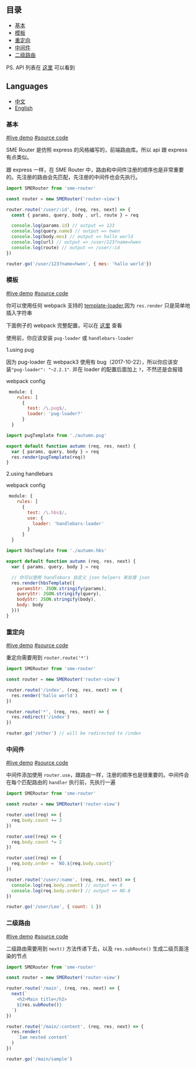 ## 目录

- [基本](#基本)
- [模板](#模板)
- [重定向](#重定向)
- [中间件](#中间件)
- [二级路由](#二级路由)

PS. API 列表在 [这里](https://github.com/SME-FE/sme-router/blob/master/docs/api.md) 可以看到

## Languages

- [中文](https://github.com/SME-FE/sme-router/blob/master/docs/document.zh.md)
- [English](https://github.com/SME-FE/sme-router/blob/master/docs/document.md)

### 基本

[#live demo]() [#source code]()

SME Router 是仿照 express 的风格编写的，前端路由库。所以 api 跟 express 有点类似。

跟 express 一样，在 SME Router 中，路由和中间件注册的顺序也是非常重要的。先注册的路由会先匹配，先注册的中间件也会先执行。

```js
import SMERouter from 'sme-router'

const router = new SMERouter('router-view')

router.route('/user/:id', (req, res, next) => {
  const { params, query, body , url, route } = req

  console.log(params.id) // output => 123
  console.log(query.name) // output => hwen
  console.log(body.mes) // output => hallo world
  console.log(url) // output => /user/123?name=hwen
  console.log(route) // output => /user/:id
})

router.go('/user/123?name=hwen', { mes: 'hallo world'})

```

### 模板

[#live demo]() [#source code]()

你可以使用任何 webpack 支持的 [template-loader](https://doc.webpack-china.org/loaders/#-templating-),因为 `res.render` 只是简单地插入字符串

下面例子的 webpack 完整配置，可以在 [这里](https://github.com/SME-FE/sme-router/blob/master/build/webpack.example.config.js) 查看

使用前，你应该安装 `pug-loader` 或 `handlebars-loader`

1.using pug

因为 pug-loader 在 webpack3 使用有 bug（2017-10-22），所以你应该安装`"pug-loader": "~2.2.1"`.
并在 loader 的配置后面加上 `?`，不然还是会报错

webpack config

```js
 module: {
    rules: [
      {
        test: /\.pug$/,
        loader: 'pug-loader?'
      }
  }
```

```js
import pugTemplate from './autumn.pug'

export default function autumn (req, res, next) {
  var { params, query, body } = req
  res.render(pugTemplate(req))
}
```

2.using handlebars

webpack config

```js
 module: {
    rules: [
      {
        test: /\.hbs$/,
        use: {
          loader: 'handlebars-loader'
        }
      }
  }
```

```js
import hbsTemplate from './autumn.hbs'

export default function autumn (req, res, next) {
  var { params, query, body } = req

  // 你可以使用 handlebars 自定义 json helpers 来处理 json
  res.render(hbsTemplate({
    paramsStr: JSON.stringify(params),
    queryStr: JSON.stringify(query),
    bodyStr: JSON.stringify(body),
    body: body
  }))
}
```

### 重定向

[#live demo]() [#source code]()

重定向需要用到 `router.route('*')`

```js
import SMERouter from 'sme-router'

const router = new SMERouter('router-view')

router.route('/index', (req, res, next) => {
  res.render('hallo world')
})

router.route('*', (req, res, next) => {
  res.redirect('/index')
})

router.go('/other') // will be redirected to /index
```

### 中间件

[#live demo]() [#source code]()

中间件添加使用 `router.use`，跟路由一样，注册的顺序也是很重要的。中间件会在每个匹配路由的 `handler` 执行前，先执行一遍

```js
import SMERouter from 'sme-router'

const router = new SMERouter('router-view')

router.use((req) => {
  req.body.count += 3
})

router.use((req) => {
  req.body.count *= 2
})

router.use((req) => {
  req.body.order = `NO.${req.body.count}`
})

router.route('/user/:name', (req, res, next) => {
  console.log(req.body.count) // output => 8
  console.log(req.body.order) // output => NO.8
})

router.go('/user/Leo', { count: 1 })
```

### 二级路由

[#live demo]() [#source code]()

二级路由需要用到 `next()` 方法传递下去，以及 `res.subRoute()` 生成二级页面渲染的节点

```js
import SMERouter from 'sme-router'

const router = new SMERouter('router-view')

router.route('/main', (req, res, next) => {
  next(`
    <h2>Main title</h2>
    ${res.subRoute()}
  `)
})

router.route('/main/:content', (req, res, next) => {
  res.render(
    `Iam nested content`
  )
})

router.go('/main/sample')
```


